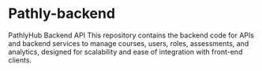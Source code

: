 # Pathly-backend
PathlyHub Backend API  This repository contains the backend code for APIs and backend services to manage courses, users, roles, assessments, and analytics, designed for scalability and ease of integration with front-end clients. 
